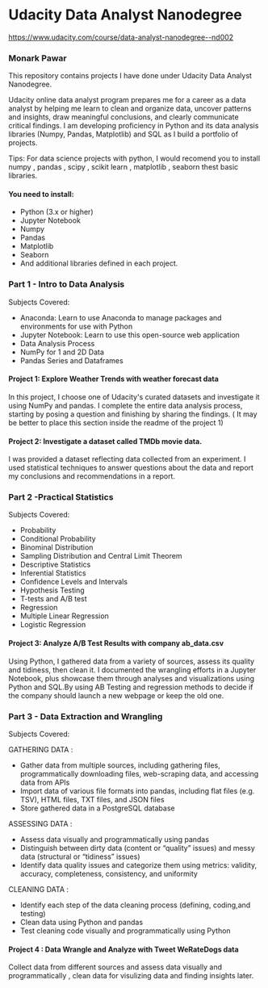# Udacity Data Analyst Nanodegree
https://www.udacity.com/course/data-analyst-nanodegree--nd002



### Monark Pawar
This repository contains projects I have done under Udacity Data Analyst Nanodegree.

Udacity online data analyst program prepares me for a career as a data analyst by helping me learn to clean and organize data, uncover patterns and insights, draw meaningful conclusions, and clearly communicate critical findings. I am developing proficiency in Python and its data analysis libraries (Numpy, Pandas, Matplotlib) and SQL as I build a portfolio of projects.

Tips: For data science projects with python, I would recomend you to install numpy , pandas , scipy , scikit learn , matplotlib , seaborn thest basic libraries.

#### You need to install:

- Python (3.x or higher)
- Jupyter Notebook
- Numpy
- Pandas
- Matplotlib
- Seaborn
- And additional libraries defined in each project.


### Part 1 - Intro to Data Analysis
Subjects Covered:

- Anaconda: Learn to use Anaconda to manage packages and environments for use with Python
- Jupyter Notebook: Learn to use this open-source web application
- Data Analysis Process
- NumPy for 1 and 2D Data
- Pandas Series and Dataframes

#### Project 1: Explore Weather Trends with weather forecast data
In this project, I choose one of Udacity's curated datasets and investigate it using NumPy and pandas. I complete the entire data analysis process, starting by posing a question and finishing by sharing the findings. ( It may be better to place this section inside the readme of the project 1)

#### Project 2: Investigate a dataset called TMDb movie data.
I was provided a dataset reflecting data collected from an experiment. I used statistical techniques to answer questions about the data and report my conclusions and recommendations in a report.




### Part 2 -Practical Statistics

Subjects Covered:

- Probability
- Conditional Probability
- Binominal Distribution
- Sampling Distribution and Central Limit Theorem
- Descriptive Statistics
- Inferential Statistics
- Confidence Levels and Intervals
- Hypothesis Testing
- T-tests and A/B test
- Regression
- Multiple Linear Regression
- Logistic Regression

#### Project 3: Analyze A/B Test Results with company ab_data.csv
Using Python, I gathered data from a variety of sources, assess its quality and tidiness, then clean it. I documented the wrangling efforts in a Jupyter Notebook, plus showcase them through analyses and visualizations using Python and SQL.By using AB Testing and regression methods to decide if the company should launch a new webpage or keep the old one.



### Part 3 - Data Extraction and Wrangling
Subjects Covered:

GATHERING DATA :
  -   Gather data from multiple sources, including gathering files, programmatically downloading files, web-scraping data, and           accessing data from APIs
  -   Import data of various file formats into pandas, including flat files (e.g. TSV), HTML files, TXT files, and JSON files
  -   Store gathered data in a PostgreSQL database

ASSESSING DATA :
  -   Assess data visually and programmatically using pandas
  -   Distinguish between dirty data (content or “quality” issues) and messy data (structural or “tidiness” issues)
  -   Identify data quality issues and categorize them using metrics: validity, accuracy, completeness, consistency, and uniformity

CLEANING DATA :
  -   Identify each step of the data cleaning process (defining, coding,and testing)
  -   Clean data using Python and pandas
  -   Test cleaning code visually and programmatically using Python


#### Project 4 : Data Wrangle and Analyze with Tweet WeRateDogs data
Collect data from different sources and assess data visually and programmatically , clean data for visulizing data and finding insights later.
